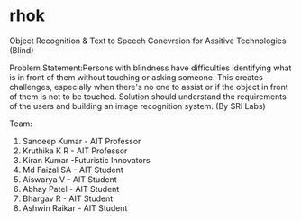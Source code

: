 # rhok
Object Recognition & Text to Speech Conevrsion for Assitive Technologies (Blind)

Problem Statement:Persons with blindness have difficulties identifying what is in front of them without touching or asking someone. This creates challenges, especially when there's no one to assist or if the object in front of them is not to be touched. Solution should understand the requirements of the users and building an image recognition system. (By SRI Labs)

Team:
1. Sandeep Kumar - AIT Professor
2. Kruthika K R - AIT Professor
3. Kiran Kumar -Futuristic Innovators
4. Md Faizal SA - AIT Student
5. Aiswarya V - AIT Student
6. Abhay Patel - AIT Student
7. Bhargav R - AIT Student
8. Ashwin Raikar - AIT Student
